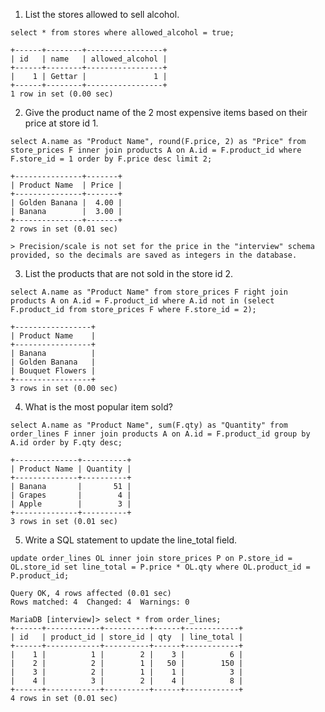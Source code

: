 1. List the stores allowed to sell alcohol.

```
select * from stores where allowed_alcohol = true;
```
	
```
+------+--------+-----------------+
| id   | name   | allowed_alcohol |
+------+--------+-----------------+
|    1 | Gettar |               1 |
+------+--------+-----------------+
1 row in set (0.00 sec)
```




2. Give the product name of the 2 most expensive items based on their price at store id 1.

```
select A.name as "Product Name", round(F.price, 2) as "Price" from store_prices F inner join products A on A.id = F.product_id where F.store_id = 1 order by F.price desc limit 2;
```

```
+---------------+-------+
| Product Name  | Price |
+---------------+-------+
| Golden Banana |  4.00 |
| Banana        |  3.00 |
+---------------+-------+
2 rows in set (0.01 sec)
```

	> Precision/scale is not set for the price in the "interview" schema provided, so the decimals are saved as integers in the database.




3. List the products that are not sold in the store id 2.

``` 
select A.name as "Product Name" from store_prices F right join products A on A.id = F.product_id where A.id not in (select F.product_id from store_prices F where F.store_id = 2);
```

```
+-----------------+
| Product Name    |
+-----------------+
| Banana          |
| Golden Banana   |
| Bouquet Flowers |
+-----------------+
3 rows in set (0.00 sec)
```




4. What is the most popular item sold?

```
select A.name as "Product Name", sum(F.qty) as "Quantity" from order_lines F inner join products A on A.id = F.product_id group by A.id order by F.qty desc;
```

```
+--------------+----------+
| Product Name | Quantity |
+--------------+----------+
| Banana       |       51 |
| Grapes       |        4 |
| Apple        |        3 |
+--------------+----------+
3 rows in set (0.01 sec)
```




5. Write a SQL statement to update the line_total field.

```
update order_lines OL inner join store_prices P on P.store_id = OL.store_id set line_total = P.price * OL.qty where OL.product_id = P.product_id;
```
```
Query OK, 4 rows affected (0.01 sec)
Rows matched: 4  Changed: 4  Warnings: 0

MariaDB [interview]> select * from order_lines;
+------+------------+----------+------+------------+
| id   | product_id | store_id | qty  | line_total |
+------+------------+----------+------+------------+
|    1 |          1 |        2 |    3 |          6 |
|    2 |          2 |        1 |   50 |        150 |
|    3 |          2 |        1 |    1 |          3 |
|    4 |          3 |        2 |    4 |          8 |
+------+------------+----------+------+------------+
4 rows in set (0.01 sec)
```
 


